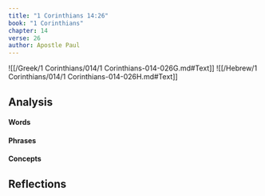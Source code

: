 ```yaml
---
title: "1 Corinthians 14:26"
book: "1 Corinthians"
chapter: 14
verse: 26
author: Apostle Paul
---
```

![[/Greek/1 Corinthians/014/1 Corinthians-014-026G.md#Text]]
![[/Hebrew/1 Corinthians/014/1 Corinthians-014-026H.md#Text]]

## Analysis

#### Words

#### Phrases

#### Concepts

## Reflections
